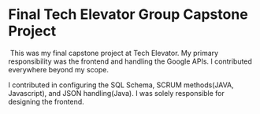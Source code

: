 # Final Tech Elevator Group Capstone Project 
​
This was my final capstone project at Tech Elevator. My primary responsibility was the frontend and handling the Google APIs. I contributed everywhere beyond my scope. 

I contributed in configuring the SQL Schema, SCRUM methods(JAVA, Javascript), and JSON handling(Java). I was solely responsible for designing the frontend.
